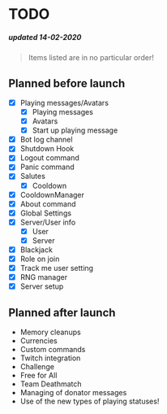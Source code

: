 # TODO
##### updated 14-02-2020
> Items listed are in no particular order!

## Planned before launch
- [x] Playing messages/Avatars
  - [x] Playing messages
  - [x] Avatars
  - [x] Start up playing message
- [x] Bot log channel
- [x] Shutdown Hook
- [x] Logout command
- [x] Panic command
- [x] Salutes
  - [x] Cooldown
- [x] CooldownManager
- [x] About command
- [x] Global Settings
- [x] Server/User info
  - [x] User
  - [x] Server
- [x] Blackjack
- [x] Role on join
- [x] Track me user setting
- [x] RNG manager
- [x] Server setup

## Planned after launch
- Memory cleanups
- Currencies
- Custom commands
- Twitch integration
- Challenge
- Free for All
- Team Deathmatch
- Managing of donator messages
- Use of the new types of playing statuses!